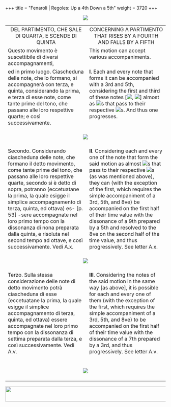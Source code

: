 +++
title = "Fenaroli | Regoles: Up a 4th Down a 5th"
weight = 3720
+++

<body>
<p align="center"><img src="../../PrevIndexNextTop.jpg" border="0" usemap="#Map"></p>
<map name="Map">
  <area shape="rect" coords="28,0,122,22" href="regoleP18.htm">
  <area shape="rect" coords="437,0,532,22" href="index.htm">
  <area shape="rect" coords="830,0,920,22" href="regoleP20.htm">
</map>
<table width="850" align="center" cellpadding="5" cellspacing="5">
  <colgroup>
  <col width="425">
  <col width="425">
  </colgroup>
  <tbody><tr>
    <td valign="top" align="center">DEL PARTIMENTO, CHE SALE DI QUARTA, E SCENDE DI QUINTA </td>
    <td valign="top" align="center">CONCERNING A PARTIMENTO THAT RISES BY A FOURTH AND FALLS BY A FIFTH </td>
  </tr><tr>
    <td valign="top">Questo movimento è suscettibile di diversi accompagnamenti,</td>
    <td valign="top">This motion can accept various accompaniments.</td>
  </tr><tr>
    <td valign="top">ed in primo luogo. Ciascheduna delle note, che lo formano, si accompagnerà con terza, e quinta, considerando la prima, e terza di esse note, come tante prime del tono, che passano alle loro respettive quarte; e così successivamente.</td>
    <td valign="top"><strong>I</strong>. Each and every note that forms it can be accompanied with a 3rd and 5th, considering the first and third of these notes [<img src="BassOne.gif">, <img src="BassSeven.gif">] almost as <img src="BassOne.gif">s that pass to their respective <img src="BassFour.gif">s. And thus one progresses.</td>
  </tr><tr>
    <td colspan="2" align="center"><br>
      <img src="images/ExampleP52one.gif"><br>
      <br></td>
  </tr><tr>
    <td valign="top">Secondo. Considerando ciascheduna delle note, che formano il detto movimento, come tante prime del tono, che passano alle loro respettive quarte, secondo si è detto di sopra, potranno (eccetuatane la prima, la quale esigge il simplice accompagnamento di terza, quinta, ed ottava) es- [p. 53] -sere accompagnate nel loro primo tempo con la dissonanza di nona preparata dalla quinta, e risoluta nel second tempo ad ottave, e così successivamente. Vedi A.x.</td>
    <td valign="top"><strong>II</strong>. Considering each and every one of the note that form the said motion as almost <img src="BassOne.gif">s that pass to their respective <img src="BassFour.gif">s (as was mentioned above), they can (with the exception of the first, which requires the simple accompaniment of a 3rd, 5th, and 8ve) be accompanied on the first half of their time value with the dissonance of a 9th prepared by a 5th and resolved to the 8ve on the second half of the time value, and thus progressively. See letter A.x.</td>
  </tr><tr>
    <td colspan="2" align="center"><br>
      <img src="images/ExampleP52Ax.gif"><br>
      <br></td>
  </tr><tr>
    <td valign="top">Terzo. Sulla stessa considerazione delle note di detto movimento potrà ciascheduna di esse (eccetuatane la prima, la quale esigge il simplice accompagnamento di terza, quinta, ed ottava) essere accompagnate nel loro primo tempo con la dissonanza di settima preparata dalla terza, e così successivamente. Vedi A.v.</td>
    <td valign="top"><strong>III</strong>. Considering the notes of the said motion in the same way [as above], it is possible for each and every one of them (with the exception of the first, which requires the simple accompaniment of a 3rd, 5th, and 8ve) to be accompanied on the first half of their time value with the dissonance of a 7th prepared by a 3rd, and thus progressively. See letter A.v.
      <p></p></td>
  </tr><tr>
    <td colspan="2" align="center"><br>
      <img src="images/ExampleP53Av.gif"><br>
      <br></td>
</tr></tbody></table>
<p align="center"><img src="../../PrevIndexNextBot.jpg" width="962" height="48" border="0" usemap="#Map3"></p>
<map name="Map3">
  <area shape="rect" coords="29,25,123,47" href="regoleP18.htm">
  <area shape="rect" coords="435,25,530,47" href="index.htm">
  <area shape="rect" coords="831,25,921,47" href="regoleP20.htm">
</map>


</body>
